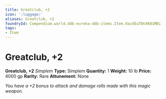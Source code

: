 ```yaml
---
title: Greatclub, +2
icon: ':luggage:'
aliases: Greatclub, +2
foundryId: Compendium.world.ddb-eureka-ddb-items.Item.9acXEuTNt4K01MBi
tags:
- Item
---
```


# Greatclub, +2

**Greatclub, +2**
_Simplem_
**Type:** Simplem
**Quantity:** 1
**Weight:** 10 lb
**Price:** 4000 gp
**Rarity:** Rare
**Attunement:** None

*You have a +2 bonus to attack and damage rolls made with this magic weapon.*
